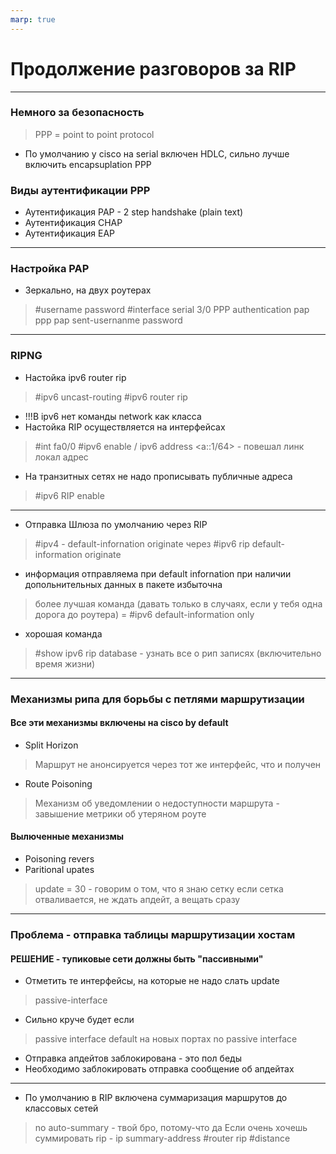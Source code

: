 ```yaml
---
marp: true
---
```

# Продолжение разговоров за RIP 
---
### Немного за безопасность
>PPP = point to point protocol
- По умолчанию у cisco на serial включен HDLC, сильно лучше включить encapsuplation PPP
### Виды аутентификации PPP
- Аутентификация PAP - 2 step handshake (plain text) 
- Аутентификация CHAP
- Аутентификация EAP 
---
### Настройка PAP 
- Зеркально, на двух роутерах
> #username <name> password <pwd>
> #interface serial 3/0
> PPP authentication pap
> ppp pap sent-usernanme <name> password <pwd> 
--- 
### RIPNG
- Настойка ipv6 router rip 
> #ipv6 uncast-routing
> #ipv6 router rip <name-of-rip-exemplar>
- !!!В ipv6 нет команды network как класса 
- Настойка RIP осуществляется на интерфейсах 
> #int fa0/0
> #ipv6 enable / ipv6 address <a::1/64> - повешал линк локал адрес 
- На транзитных сетях не надо прописывать публичные адреса
> #ipv6 RIP <name> enable 
---
- Отправка Шлюза по умолчанию через RIP 
> #ipv4 - default-infornation originate 
> через #ipv6 rip <NAME> default-information originate 
- информация отправляема при default infornation при наличии допольнительных данных в пакете избыточна 
> более лучшая команда (давать только в случаях, если у тебя одна дорога до роутера) = #ipv6 <name> default-information only 
- хорошая команда 
> #show ipv6 rip database - узнать все о рип записях (включительно время жизни)
---
### Механизмы рипа для борьбы с петлями маршрутизации 
#### Все эти механизмы включены на cisco by default 
- Split Horizon
> Маршрут не анонсируется через тот же интерфейс, что и получен
- Route Poisoning
> Механизм об уведомлении о недоступности маршрута - завышение метрики об утеряном роуте
#### Вылюченные механизмы 
- Poisoning revers
- Paritional upates 
> update = 30 - говорим о том, что я знаю сетку
> если сетка отваливается, не ждать апдейт, а вещать сразу 
--- 
### Проблема - отправка таблицы маршрутизации хостам
#### РЕШЕНИЕ - тупиковые сети должны быть "пассивными"
- Отметить те интерфейсы, на которые не надо слать update
> passive-interface <int>
- Сильно круче будет если 
> passive interface default 
> на новых портах no passive interface
- Отправка апдейтов заблокирована - это пол беды
- Необходимо заблокировать отправка сообщение об апдейтах 
--- 
- По умолчанию в RIP включена суммаризация маршрутов до классовых сетей
> no auto-summary - твой бро, потому-что да 
> Если очень хочешь суммировать rip - ip summary-address 
> #router rip 
> #distance <cost>

